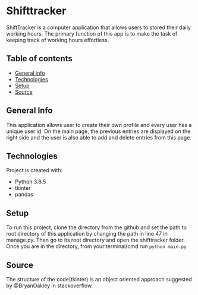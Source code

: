# Shifttracker
ShiftTracker is a computer application that allows users to stored their daily working hours. The primary function of this app is to make the task of keeping track of working hours effortless.

## Table of contents
* [General info](#general-info)
* [Technologies](#technologies)
* [Setup](#setup)
* [Source](#source)

## General Info
This application allows user to create their own profile and every user has a unique user id. On the main page, the previous entries are displayed on the right side and the user is also able to add and delete entries from this page. 

## Technologies
Project is created with:
* Python 3.8.5
* tkinter
* pandas

## Setup
To run this project, clone the directory from the github and set the path to root directory of this application by changing the path in line 47 in manage.py.
Then go to its root directory and open the shifttracker folder. Once you are in the directory, from your terminal/cmd run ```python main.py```

## Source
The structure of the code(tkinter) is an object oriented approach suggested by @BryanOakley in stackoverflow.


